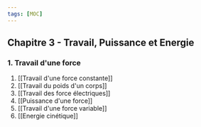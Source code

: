 ```yaml
---
tags: [MOC]
---
```

## Chapitre 3 - Travail, Puissance et Energie
### 1. Travail d'une force
1. [[Travail d'une force constante]]
2. [[Travail du poids d'un corps]]
3. [[Travail des force électriques]]
4. [[Puissance d'une force]]
5. [[Travail d'une force variable]]
6. [[Energie cinétique]]

